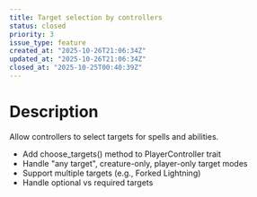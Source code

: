 ```yaml
---
title: Target selection by controllers
status: closed
priority: 3
issue_type: feature
created_at: "2025-10-26T21:06:34Z"
updated_at: "2025-10-26T21:06:34Z"
closed_at: "2025-10-25T00:40:39Z"
---
```


# Description

Allow controllers to select targets for spells and abilities.
- Add choose_targets() method to PlayerController trait
- Handle "any target", creature-only, player-only target modes
- Support multiple targets (e.g., Forked Lightning)
- Handle optional vs required targets
